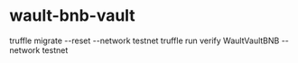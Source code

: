 # wault-bnb-vault

truffle migrate --reset --network testnet
truffle run verify WaultVaultBNB --network testnet